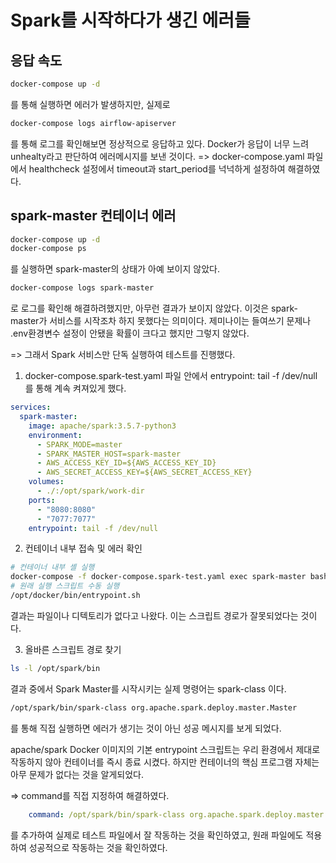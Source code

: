 # Spark를 시작하다가 생긴 에러들

## 응답 속도
```bash
docker-compose up -d
```
를 통해 실행하면 에러가 발생하지만, 실제로 
```bash
docker-compose logs airflow-apiserver
```
를 통해 로그를 확인해보면 정상적으로 응답하고 있다.
Docker가 응답이 너무 느려 unhealty라고 판단하여 에러메시지를 보낸 것이다.
=> docker-compose.yaml 파일에서 healthcheck 설정에서 timeout과 start_period를 넉넉하게 설정하여 해결하였다.

## spark-master 컨테이너 에러
```bash
docker-compose up -d
docker-compose ps
```
를 실행하면 spark-master의 상태가 아예 보이지 않았다. 
```bash
docker-compose logs spark-master
```
로 로그를 확인해 해결하려했지만, 아무런 결과가 보이지 않았다. 이것은 spark-master가 서비스를 시작조차 하지 못했다는 의미이다.
제미나이는 들여쓰기 문제나 .env환경변수 설정이 안됐을 확률이 크다고 했지만 그렇지 않았다.

=> 그래서 Spark 서비스만 단독 실행하여 테스트를 진행했다.
1. docker-compose.spark-test.yaml 파일 안에서 entrypoint: tail -f /dev/null 를 통해 계속 켜져있게 했다.
```YAML
services:
  spark-master:
    image: apache/spark:3.5.7-python3
    environment:
      - SPARK_MODE=master
      - SPARK_MASTER_HOST=spark-master
      - AWS_ACCESS_KEY_ID=${AWS_ACCESS_KEY_ID}
      - AWS_SECRET_ACCESS_KEY=${AWS_SECRET_ACCESS_KEY}
    volumes:
      - ./:/opt/spark/work-dir
    ports:
      - "8080:8080"
      - "7077:7077"
    entrypoint: tail -f /dev/null
```

2. 컨테이너 내부 접속 및 에러 확인
```bash
# 컨테이너 내부 셸 실행
docker-compose -f docker-compose.spark-test.yaml exec spark-master bash
# 원래 실행 스크립트 수동 실행
/opt/docker/bin/entrypoint.sh
```
결과는 파일이나 디텍토리가 없다고 나왔다. 이는 스크립트 경로가 잘못되었다는 것이다.

3. 올바른 스크립트 경로 찾기
```bash
ls -l /opt/spark/bin
```
결과 중에서 Spark Master를 시작시키는 실제 명령어는 spark-class 이다.
```bash
/opt/spark/bin/spark-class org.apache.spark.deploy.master.Master
```
를 통해 직접 실행하면 에러가 생기는 것이 아닌 성공 메시지를 보게 되었다.

apache/spark Docker 이미지의 기본 entrypoint 스크립트는 우리 환경에서 제대로 작동하지 않아 컨테이너를 즉시 종료 시켰다.
하지만 컨테이너의 핵심 프로그램 자체는 아무 문제가 없다는 것을 알게되었다.

=> command를 직접 지정하여 해결하였다.
```yaml
    command: /opt/spark/bin/spark-class org.apache.spark.deploy.master.Master
```
를 추가하여 실제로 테스트 파일에서 잘 작동하는 것을 확인하였고, 원래 파일에도 적용하여 성공적으로 작동하는 것을 확인하였다.